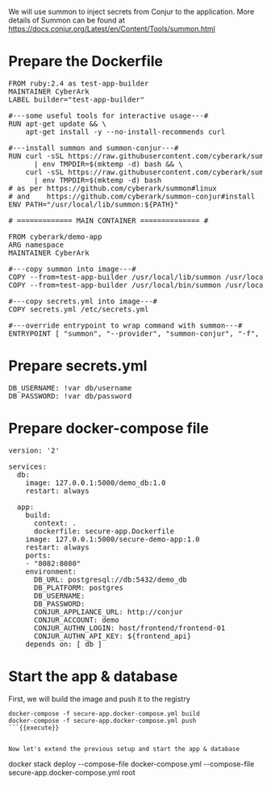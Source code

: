
We will use summon to inject secrets from Conjur to the application.
More details of Summon can be found at https://docs.conjur.org/Latest/en/Content/Tools/summon.html

# Prepare the Dockerfile
<pre class="file" data-filename="secure-app.Dockerfile" data-target="replace">FROM ruby:2.4 as test-app-builder
MAINTAINER CyberArk
LABEL builder="test-app-builder"

#---some useful tools for interactive usage---#
RUN apt-get update && \
    apt-get install -y --no-install-recommends curl

#---install summon and summon-conjur---#
RUN curl -sSL https://raw.githubusercontent.com/cyberark/summon/master/install.sh \
      | env TMPDIR=$(mktemp -d) bash && \
    curl -sSL https://raw.githubusercontent.com/cyberark/summon-conjur/master/install.sh \
      | env TMPDIR=$(mktemp -d) bash
# as per https://github.com/cyberark/summon#linux
# and    https://github.com/cyberark/summon-conjur#install
ENV PATH="/usr/local/lib/summon:${PATH}"

# ============= MAIN CONTAINER ============== #

FROM cyberark/demo-app
ARG namespace
MAINTAINER CyberArk

#---copy summon into image---#
COPY --from=test-app-builder /usr/local/lib/summon /usr/local/lib/summon
COPY --from=test-app-builder /usr/local/bin/summon /usr/local/bin/summon

#---copy secrets.yml into image---#
COPY secrets.yml /etc/secrets.yml

#---override entrypoint to wrap command with summon---#
ENTRYPOINT [ "summon", "--provider", "summon-conjur", "-f", "/etc/secrets.yml", "java", "-jar", "/app.jar"]
</pre>

# Prepare secrets.yml
<pre class="file" data-filename="secrets.yml" data-target="replace">DB_USERNAME: !var db/username
DB_PASSWORD: !var db/password
</pre>

# Prepare docker-compose file

<pre class="file" data-filename="secure-app.docker-compose.yml" data-target="replace">version: '2'

services:
  db:
    image: 127.0.0.1:5000/demo_db:1.0
    restart: always

  app:
    build:
      context: .
      dockerfile: secure-app.Dockerfile
    image: 127.0.0.1:5000/secure-demo-app:1.0
    restart: always
    ports:
    - "8082:8080"
    environment:
      DB_URL: postgresql://db:5432/demo_db
      DB_PLATFORM: postgres
      DB_USERNAME: 
      DB_PASSWORD:  
      CONJUR_APPLIANCE_URL: http://conjur 
      CONJUR_ACCOUNT: demo
      CONJUR_AUTHN_LOGIN: host/frontend/frontend-01
      CONJUR_AUTHN_API_KEY: ${frontend_api}
    depends_on: [ db ]
</pre>

# Start the app & database

First, we will build the image and push it to the registry

```
docker-compose -f secure-app.docker-compose.yml build
docker-compose -f secure-app.docker-compose.yml push
```{{execute}}


Now let's extend the previous setup and start the app & database
```
docker stack deploy --compose-file docker-compose.yml --compose-file secure-app.docker-compose.yml root
```{{execute}}

